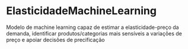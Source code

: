 # ElasticidadeMachineLearning
Modelo de machine learning capaz de estimar a elasticidade-preço da demanda, identificar produtos/categorias mais sensíveis a variações de preço e apoiar decisões de precificação
